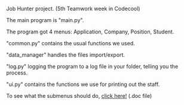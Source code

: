 Job Hunter project.
(5th Teamwork week in Codecool)


The main program is "main.py". 


The program got 4 menus: Application, Company, Position, Student.


"common.py" contains the usual functions we used.


"data_manager" handles the files import/export.


"log.py" logging the program to a log file in your folder, telling you the process.


"ui.py" contains the functions we use for printing out the staff.


To see what the submenus should do, <a href="https://gofile.io/?c=zqZthM">click here!</a> (.doc file)

